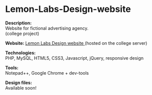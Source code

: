 # Lemon-Labs-Design-website
<b>Description:</b><br> 
Website for fictional advertising agency.
<br>(college project)

<b>Website: </b>
<a href='studentnet.dundeeandangus.ac.uk/~1507342/versiontwo'>Lemon Labs Design website </a>
(hosted on the college server)

<b>Technologies:</b><br> 
PHP, MySQL, HTML5, CSS3, Javascript, jQuery, responsive design

<b>Tools:</b><br>
Notepad++, Google Chrome + dev-tools

<b>Design files:</b>
<br>Available soon!
<!--<br><a href='???.pdf'>???</a>-->
